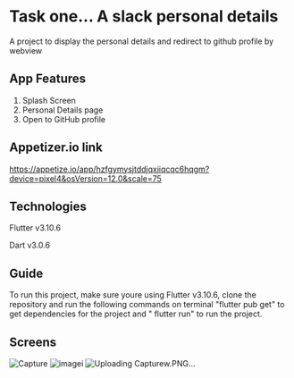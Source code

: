 # Task one... A slack personal details

A project to display the personal details and redirect to github profile by webview

## App Features

1. Splash Screen
2. Personal Details page
3. Open to GitHub profile

## Appetizer.io link
https://appetize.io/app/hzfgymysjtddjqxjiqcqc6hqgm?device=pixel4&osVersion=12.0&scale=75

## Technologies
  Flutter v3.10.6
  
  Dart v3.0.6

## Guide
To run this project, make sure youre using Flutter v3.10.6, clone the repository and run the following commands on terminal
"flutter pub get" to get dependencies for the project and " flutter run" to run the project.


## Screens

![Capture](https://github.com/Phillip4reall/Task_one/assets/109076493/ffa48e94-7f04-4258-a1cc-88ef32bbe31d)
![imagei](https://github.com/Phillip4reall/Task_one/assets/109076493/b30af808-ae2a-4fd9-bea9-24a0af9e25bb)
![Uploading Capturew.PNG…]()

